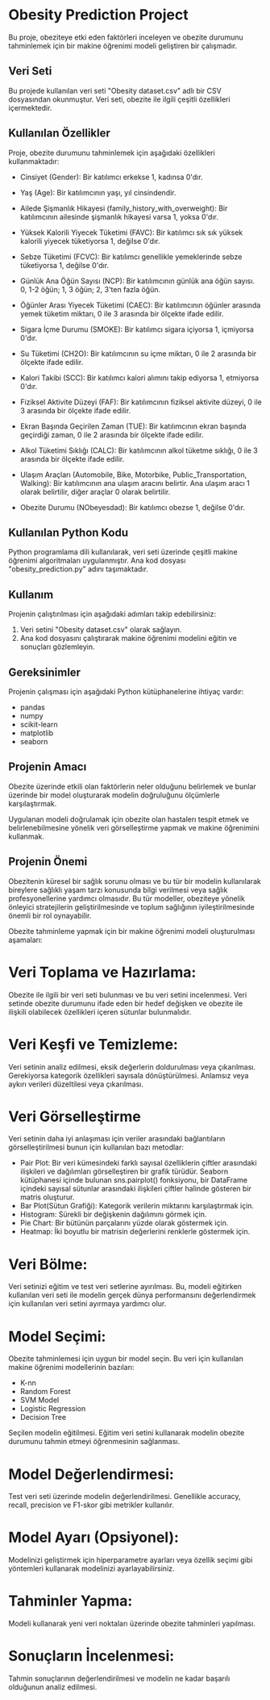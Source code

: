 # Obesity Prediction Project

Bu proje, obeziteye etki eden faktörleri inceleyen ve obezite durumunu tahminlemek için bir makine öğrenimi modeli geliştiren bir çalışmadır.

## Veri Seti

Bu projede kullanılan veri seti "Obesity dataset.csv" adlı bir CSV dosyasından okunmuştur. Veri seti, obezite ile ilgili çeşitli özellikleri içermektedir.

## Kullanılan Özellikler

Proje, obezite durumunu tahminlemek için aşağıdaki özellikleri kullanmaktadır:

- Cinsiyet (Gender): Bir katılımcı erkekse 1, kadınsa 0'dır.

- Yaş (Age): Bir katılımcının yaşı, yıl cinsindendir.

- Ailede Şişmanlık Hikayesi (family_history_with_overweight): Bir katılımcının ailesinde şişmanlık hikayesi varsa 1, yoksa 0'dır.

- Yüksek Kalorili Yiyecek Tüketimi (FAVC): Bir katılımcı sık sık yüksek kalorili yiyecek tüketiyorsa 1, değilse 0'dır.

- Sebze Tüketimi (FCVC): Bir katılımcı genellikle yemeklerinde sebze tüketiyorsa 1, değilse 0'dır.

- Günlük Ana Öğün Sayısı (NCP): Bir katılımcının günlük ana öğün sayısı. 0, 1-2 öğün; 1, 3 öğün; 2, 3'ten fazla öğün.

- Öğünler Arası Yiyecek Tüketimi (CAEC): Bir katılımcının öğünler arasında yemek tüketim miktarı, 0 ile 3 arasında bir ölçekte ifade edilir.

- Sigara İçme Durumu (SMOKE): Bir katılımcı sigara içiyorsa 1, içmiyorsa 0'dır.

- Su Tüketimi (CH2O): Bir katılımcının su içme miktarı, 0 ile 2 arasında bir ölçekte ifade edilir.

- Kalori Takibi (SCC): Bir katılımcı kalori alımını takip ediyorsa 1, etmiyorsa 0'dır.

- Fiziksel Aktivite Düzeyi (FAF): Bir katılımcının fiziksel aktivite düzeyi, 0 ile 3 arasında bir ölçekte ifade edilir.

- Ekran Başında Geçirilen Zaman (TUE): Bir katılımcının ekran başında geçirdiği zaman, 0 ile 2 arasında bir ölçekte ifade edilir.

- Alkol Tüketimi Sıklığı (CALC): Bir katılımcının alkol tüketme sıklığı, 0 ile 3 arasında bir ölçekte ifade edilir.

- Ulaşım Araçları (Automobile, Bike, Motorbike, Public_Transportation, Walking): Bir katılımcının ana ulaşım aracını belirtir. Ana ulaşım aracı 1 olarak belirtilir, diğer araçlar 0 olarak belirtilir.

- Obezite Durumu (NObeyesdad): Bir katılımcı obezse 1, değilse 0'dır.

## Kullanılan Python Kodu

Python programlama dili kullanılarak, veri seti üzerinde çeşitli makine öğrenimi algoritmaları uygulanmıştır. Ana kod dosyası "obesity_prediction.py" adını taşımaktadır.

## Kullanım

Projenin çalıştırılması için aşağıdaki adımları takip edebilirsiniz:

1. Veri setini "Obesity dataset.csv" olarak sağlayın.
2. Ana kod dosyasını çalıştırarak makine öğrenimi modelini eğitin ve sonuçları gözlemleyin.

## Gereksinimler

Projenin çalışması için aşağıdaki Python kütüphanelerine ihtiyaç vardır:
- pandas
- numpy
- scikit-learn
- matplotlib
- seaborn

## Projenin Amacı
 Obezite üzerinde etkili olan faktörlerin neler olduğunu belirlemek ve bunlar üzerinde bir model oluşturarak modelin doğruluğunu ölçümlerle karşılaştırmak.

 Uygulanan modeli doğrulamak için obezite olan hastalerı tespit etmek ve belirlenebilmesine yönelik veri görselleştirme yapmak ve makine öğrenimini kullanmak.

## Projenin Önemi
 Obezitenin küresel bir sağlık sorunu olması ve bu tür bir modelin kullanılarak bireylere sağlıklı yaşam tarzı konusunda bilgi verilmesi veya sağlık profesyonellerine yardımcı olmasıdır. Bu tür modeller, obeziteye yönelik önleyici stratejilerin geliştirilmesinde ve toplum sağlığının iyileştirilmesinde önemli bir rol oynayabilir.



Obezite tahminleme yapmak için bir makine öğrenimi modeli oluşturulması aşamaları:

# Veri Toplama ve Hazırlama:

Obezite ile ilgili bir veri seti bulunması ve bu veri setini incelenmesi.
Veri setinde obezite durumunu ifade eden bir hedef değişken ve obezite ile ilişkili olabilecek özellikleri içeren sütunlar bulunmalıdır.

# Veri Keşfi ve Temizleme:

Veri setinin analiz edilmesi, eksik değerlerin doldurulması veya çıkarılması.
Gerekiyorsa kategorik özellikleri sayısala dönüştürülmesi.
Anlamsız veya aykırı verileri düzeltilesi veya çıkarılması.
# Veri Görselleştirme
 Veri setinin daha iyi anlaşıması için veriler arasındaki bağlantıların görselleştirilmesi bunun için kullanılan bazı metodlar:
  - Pair Plot: Bir veri kümesindeki farklı sayısal özelliklerin çiftler arasındaki ilişkileri ve dağılımları görselleştiren bir grafik türüdür. Seaborn kütüphanesi içinde bulunan sns.pairplot() fonksiyonu, bir DataFrame içindeki sayısal sütunlar arasındaki ilişkileri çiftler halinde gösteren bir matris oluşturur.
  - Bar Plot(Sütun Grafiği): Kategorik verilerin miktarını karşılaştırmak için.
  - Histogram: Sürekli bir değişkenin dağılımını görmek için.
  - Pie Chart: Bir bütünün parçalarını yüzde olarak göstermek için.
  - Heatmap: İki boyutlu bir matrisin değerlerini renklerle göstermek için.

# Veri Bölme:

Veri setinizi eğitim ve test veri setlerine ayırılması. Bu, modeli eğitirken kullanılan veri seti ile modelin gerçek dünya performansını değerlendirmek için kullanılan veri setini ayırmaya yardımcı olur.

# Model Seçimi:

Obezite tahminlemesi için uygun bir model seçin. Bu veri için kullanılan makine öğrenimi modellerinin bazıları:
  - K-nn
  - Random Forest
  - SVM Model
  - Logistic Regression
  - Decision Tree
  
Seçilen modelin eğitilmesi. Eğitim veri setini kullanarak modelin obezite durumunu tahmin etmeyi öğrenmesinin sağlanması.

# Model Değerlendirmesi:

Test veri seti üzerinde modelin değerlendirilmesi. Genellikle accuracy, recall, precision ve F1-skor gibi metrikler kullanılır.

# Model Ayarı (Opsiyonel):

Modelinizi geliştirmek için hiperparametre ayarları veya özellik seçimi gibi yöntemleri kullanarak modelinizi ayarlayabilirsiniz.

# Tahminler Yapma:

Modeli kullanarak yeni veri noktaları üzerinde obezite tahminleri yapılması.

# Sonuçların İncelenmesi:

Tahmin sonuçlarının değerlendirilmesi ve modelin ne kadar başarılı olduğunun analiz edilmesi.